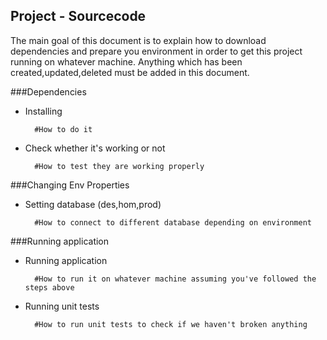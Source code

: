 Project - Sourcecode
---

The main goal of this document is to explain how to download dependencies and prepare you environment in order to get this project running on whatever machine. Anything which has been created,updated,deleted must be added in this document.

###Dependencies

+ Installing 

        #How to do it

+ Check whether it's working or not

        #How to test they are working properly       

###Changing Env Properties

+ Setting database (des,hom,prod)

        #How to connect to different database depending on environment

###Running application

+ Running application 

        #How to run it on whatever machine assuming you've followed the steps above

+ Running unit tests 

        #How to run unit tests to check if we haven't broken anything
        
